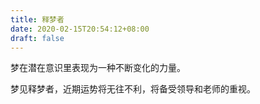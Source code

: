 ```yaml
---
title: 释梦者
date: 2020-02-15T20:54:12+08:00
draft: false
---
```


梦在潜在意识里表现为一种不断变化的力量。

梦见释梦者，近期运势将无往不利，将备受领导和老师的重视。


